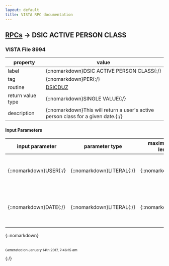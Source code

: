 ```yaml
---
layout: default
title: VISTA RPC documentation
---
```




## [RPCs](TableOfContent.md) &#8594; DSIC ACTIVE PERSON CLASS 



### VISTA File 8994 


 property | value 
--- | --- 
 label | {::nomarkdown}DSIC ACTIVE PERSON CLASS{:/}
 tag | {::nomarkdown}PER{:/}
 routine | [DSICDUZ](http://code.osehra.org/dox/Routine_DSICDUZ_source.html)
 return value type | {::nomarkdown}SINGLE VALUE{:/}
 description | {::nomarkdown}This will return a user's active person class for a given date.{:/}

#### Input Parameters

| input parameter | parameter type | maximum data length | required | description | 
| --- | --- | --- | --- | --- | 
| {::nomarkdown}USER{:/} | {::nomarkdown}LITERAL{:/} | {::nomarkdown}15{:/} | {::nomarkdown}true{:/} | {::nomarkdown}This is the user's DUZ value whose active person class is desired.{:/} | 
| {::nomarkdown}DATE{:/} | {::nomarkdown}LITERAL{:/} | {::nomarkdown}14{:/} | {::nomarkdown}true{:/} | {::nomarkdown}This is a Fileman date.time for the date to check for an active person class membership.{:/} | 

{::nomarkdown} <br/><br/><p style="font-size: 11px">Generated on January 14th 2017, 7:46:15 am</p>{:/}